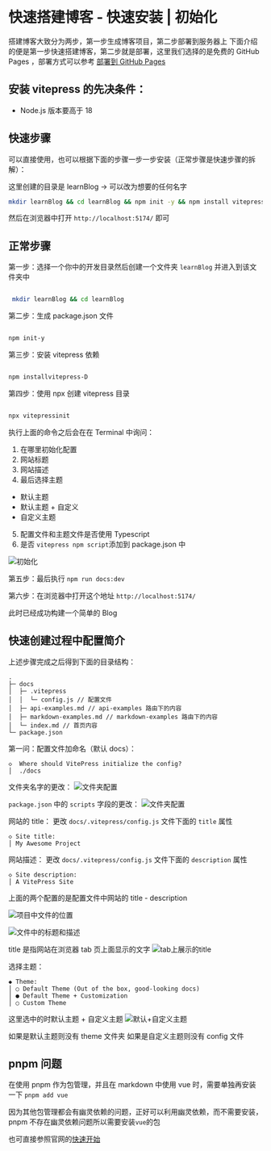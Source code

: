# 快速搭建博客 - 快速安装 | 初始化

搭建博客大致分为两步，第一步生成博客项目，第二步部署到服务器上
下面介绍的便是第一步快速搭建博客，第二步就是部署，这里我们选择的是免费的 GitHub Pages ，部署方式可以参考 [部署到 GitHub Pages](./deploy-to-github-pages.md)

## 安装 vitepress 的先决条件：

- Node.js 版本要高于 18

## 快速步骤

可以直接使用，也可以根据下面的步骤一步一步安装（正常步骤是快速步骤的拆解）：

这里创建的目录是 learnBlog -> 可以改为想要的任何名字

```bash
mkdir learnBlog && cd learnBlog && npm init -y && npm install vitepress -D && npx vitepress init && npm run docs:dev
```

然后在浏览器中打开 `http://localhost:5174/` 即可

## 正常步骤

第一步：选择一个你中的开发目录然后创建一个文件夹 `learnBlog` 并进入到该文件夹中

```bash

 mkdir learnBlog && cd learnBlog

```

第二步：生成 package.json 文件

```bash

npm init-y

```

第三步：安装 vitepress 依赖

```bash

npm installvitepress-D

```

第四步：使用 npx 创建 vitepress 目录

```bash

npx vitepressinit


```

执行上面的命令之后会在在 Terminal 中询问：

1. 在哪里初始化配置
2. 网站标题
3. 网站描述
4. 最后选择主题

- 默认主题
- 默认主题 + 自定义
- 自定义主题

5. 配置文件和主题文件是否使用 Typescript
6. 是否 `vitepress npm script`添加到 package.json 中

![初始化](../public/blog/init/init.jpg 'vitepress 初始化')

第五步：最后执行 `npm run docs:dev`

第六步：在浏览器中打开这个地址 `http://localhost:5174/`

此时已经成功构建一个简单的 Blog

## 快速创建过程中配置简介

上述步骤完成之后得到下面的目录结构：

```
.
├─ docs
│  ├─ .vitepress
│  │  └─ config.js // 配置文件
│  ├─ api-examples.md // api-examples 路由下的内容
│  ├─ markdown-examples.md // markdown-examples 路由下的内容
│  └─ index.md // 首页内容
└─ package.json

```

第一问：配置文件加命名（默认 docs）：

```
◇  Where should VitePress initialize the config?
│  ./docs
```

文件夹名字的更改：
![文件夹配置](../public/blog/init/config-dir.jpg)

`package.json` 中的 `scripts` 字段的更改：
![文件夹配置](../public/blog/init/config-package-scripts.jpg)

网站的 title：
更改 `docs/.vitepress/config.js` 文件下面的 `title` 属性

```
◇ Site title:
│ My Awesome Project
```

网站描述：
更改 `docs/.vitepress/config.js` 文件下面的 `description` 属性

```
◇ Site description:
│ A VitePress Site
```

上面的两个配置的是配置文件中网站的 title - description

![项目中文件的位置](../public/blog/init/config-file.jpg)

![文件中的标题和描述](../public/blog/init/config-title-description.jpg)

title 是指网站在浏览器 tab 页上面显示的文字
![tab上展示的title](../public/blog/init/browswe-tab-title.jpg)

选择主题：

```
◆ Theme:
│ ○ Default Theme (Out of the box, good-looking docs)
│ ● Default Theme + Customization
│ ○ Custom Theme
```

这里选中的时默认主题 + 自定义主题
![默认+自定义主题](../public/blog/init/config-theme.jpg)

如果是默认主题则没有 theme 文件夹
如果是自定义主题则没有 config 文件

## pnpm 问题

在使用 pnpm 作为包管理，并且在 markdown 中使用 vue 时，需要单独再安装一下 `pnpm add vue`

因为其他包管理都会有幽灵依赖的问题，正好可以利用幽灵依赖，而不需要安装，pnpm 不存在幽灵依赖问题所以需要安装`vue`的包

<!-- <script setup>
    const data = useData()
    console.log('data: ', data);
</script> -->

也可直接参照官网的[快速开始](https://vitepress.dev/guide/getting-started)
